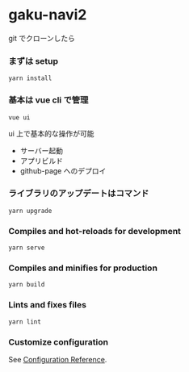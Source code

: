 # gaku-navi2

git でクローンしたら

### まずは setup

```
yarn install
```

### 基本は vue cli で管理

```
vue ui
```

ui 上で基本的な操作が可能

- サーバー起動
- アプリビルド
- github-page へのデプロイ

### ライブラリのアップデートはコマンド

```
yarn upgrade
```

### Compiles and hot-reloads for development

```
yarn serve
```

### Compiles and minifies for production

```
yarn build
```

### Lints and fixes files

```
yarn lint
```

### Customize configuration

See [Configuration Reference](https://cli.vuejs.org/config/).
